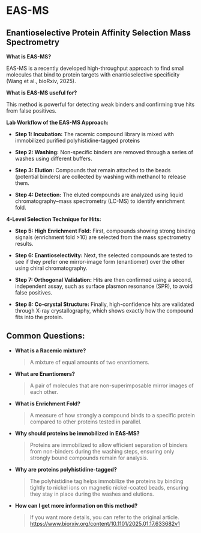 # EAS-MS

## Enantioselective Protein Affinity Selection Mass Spectrometry

**What is EAS-MS?**

EAS-MS is a recently developed high-throughput approach to find small molecules that bind to protein targets with enantioselective specificity (Wang et al., bioRxiv, 2025).

**What is EAS-MS useful for?**

This method is powerful for detecting weak binders and confirming true hits from false positives.

**Lab Workflow of the EAS-MS Approach:**

- **Step 1: Incubation:** The racemic compound library is mixed with immobilized purified polyhistidine-tagged proteins

- **Step 2: Washing:** Non-specific binders are removed through a series of washes using different buffers.

- **Step 3: Elution:** Compounds that remain attached to the beads (potential binders) are collected by washing with methanol to release them.

- **Step 4: Detection:** The eluted compounds are analyzed using liquid chromatography–mass spectrometry (LC-MS) to identify enrichment fold.

**4-Level Selection Technique for Hits:**

- **Step 5: High Enrichment Fold:** First, compounds showing strong binding signals (enrichment fold >10) are selected from the mass spectrometry results.

- **Step 6: Enantioselectivity:** Next, the selected compounds are tested to see if they prefer one mirror-image form (enantiomer) over the other using chiral chromatography.

- **Step 7: Orthogonal Validation:** Hits are then confirmed using a second, independent assay, such as surface plasmon resonance (SPR), to avoid false positives.

- **Step 8: Co-crystal Structure:** Finally, high-confidence hits are validated through X-ray crystallography, which shows exactly how the compound fits into the protein.

## Common Questions:

- **What is a Racemic mixture?**

  > A mixture of equal amounts of two enantiomers.

- **What are Enantiomers?**

  > A pair of molecules that are non-superimposable mirror images of each other.

- **What is Enrichment Fold?**

  > A measure of how strongly a compound binds to a specific protein compared to other proteins tested in parallel.

- **Why should proteins be immobilized in EAS-MS?**

  > Proteins are immobilized to allow efficient separation of binders from non-binders during the washing steps, ensuring only strongly bound compounds remain for analysis.

- **Why are proteins polyhistidine-tagged?**

  > The polyhistidine tag helps immobilize the proteins by binding tightly to nickel ions on magnetic nickel-coated beads, ensuring they stay in place during the washes and elutions.

- **How can I get more information on this method?**
  > If you want more details, you can refer to the original article.\
  > <https://www.biorxiv.org/content/10.1101/2025.01.17.633682v1>
